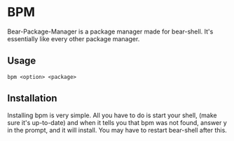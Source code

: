 # BPM
Bear-Package-Manager is a package manager made for bear-shell. It's essentially like every other package manager.

## Usage
```bpm <option> <package>```

## Installation
Installing bpm is very simple. All you have to do is start your shell, (make sure it's up-to-date) and when it tells you that bpm was not found, answer y in the prompt, and it will install. You may have to restart bear-shell after this.